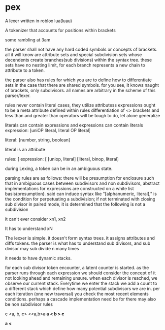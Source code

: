 # pex
A lexer written in roblox lua(luau)

A tokenizer that accounts for positions within brackets 

some rambling at 3am















the parser shall not have any hard coded symbols or concepts of brackets. all it will know are attribute sets and special subdivision sets whose decendents create branches(sub divisions) within the syntax tree. these sets have no nesting limit, for each branch represents a new chain to attribute to a token. 

the parser also has rules for which you are to define how to differentiate sets in the case that there are shared symbols. for you see, it knows naught of brackets, only subdivisors. all names are arbitrary in the scheme of this parser/lexer. 

rules never contain literal cases, they utilize attributess
expressions ought to be a meta attribute defined within rules
differentiation of <> brackets and less than and greater than operators will be tough to do, let alone generalize

literals can contain expressions and expressions can contain literals 
expression: [uniOP literal, literal OP literal]


   literal: [number, string, boolean]

literal is an attribute 

rules: [
expression: [
   [uniop, literal]
   [literal, binop, literal]

during Lexing, a token can be in an ambiguous state. 

parsing rules are as follows: there will be presumption for enclosure such that in ambiguous cases between subdivisors and non subdivisors, abstract implementations for expressions are constructed on a white list basis(presumption). said can induce syntax like "[alphanumeric, literal]," is the condition for perpetuating a subdivision; if not terminated with closing sub divisor in paired mode, it is determined that the following is not a subdivision

it can't ever consider xn1, xn2

It has to understand xN



The lexxer is simple. it doesn't form syntax trees. it assigns attributes and diffs tokens. the parser is what has to understand sub divisors, and sub divisor may sub divide n many times


it needs to have dynamic stacks. 


for each sub divisor token encounter, a latent counter is started. as the parser runs through each expression we should consider the concept of it not looking ahead and remaining unsure. when each divisor is reached, we observe our current stack. Everytime we enter the stack we add a count to a different stack which define how many potential subdivisors we are in. per each iteration (one new traversal) you check the most recent elements conditions. perhaps a cascade implementation need be for there may also be non subdivisor rules






c<a>
<a, b, c>
<<a,b>a<b>
a < b > c

a < <ab>











